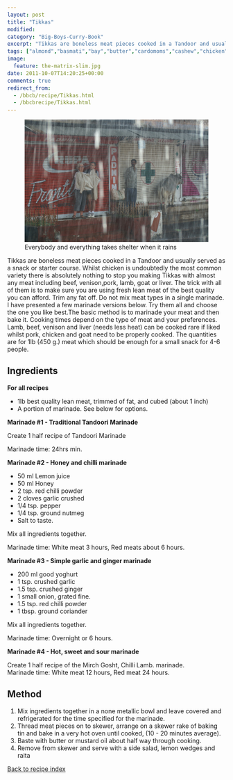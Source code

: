 ```yaml
---
layout: post
title: "Tikkas"
modified:
category: "Big-Boys-Curry-Book"
excerpt: "Tikkas are boneless meat pieces cooked in a Tandoor and usually served as a snack"
tags: ["almond","basmati","bay","butter","cardomoms","cashew","chicken","cinnamon","cloves","cumin","ghee","lamb","mace","nuts","pepper","rice","saffron","turmeric"]
image:
  feature: the-matrix-slim.jpg
date: 2011-10-07T14:20:25+00:00
comments: true
redirect_from: 
  - /bbcb/recipe/Tikkas.html
  - /bbcbrecipe/Tikkas.html
---
```


<figure>
	<a href="/images/bbcb/pict1572.jpg" alt="Rain, India" title="Rain, India &#169; Ashley Kitson 12/09/2011"><img src="/images/bbcb/pict1572.jpg"/></a>
	<figcaption>Everybody and everything takes shelter when it rains</figcaption>
</figure>

Tikkas are boneless meat pieces cooked in a Tandoor and usually served as a snack or starter course. Whilst chicken is undoubtedly the most common variety there is absolutely nothing to stop you making Tikkas with almost any meat including beef, venison,pork, lamb, goat or liver. The trick with all of them is to make sure you are using fresh lean meat of the best quality you can afford. Trim any fat off. Do not mix meat types in a single marinade. I have presented a few marinade versions below. Try them all and choose the one you like best.The basic method is to marinade your meat and then bake it. Cooking times depend on the type of meat and your preferences. Lamb, beef, venison and liver (needs less heat) can be cooked rare if liked whilst pork, chicken and goat need to be properly cooked. The quantities are for 1lb (450 g.) meat which should be enough for a small snack for 4-6 people.
        
## Ingredients
        
<p><strong>For all recipes</strong></p><ul><li>1lb best quality lean meat, trimmed of fat, and cubed (about 1 inch)</li><li>A portion of marinade. See below for options.</li></ul>
<p><strong>Marinade #1 - Traditional Tandoori Marinade</strong></p><p>Create 1 half recipe of Tandoori Marinade</p>Marinade time: 24hrs min.</p>
<p><strong>Marinade #2 - Honey and chilli marinade</strong></p><ul><li>50 ml Lemon juice</li><li>50 ml Honey</li><li>2 tsp. red chilli powder</li><li>2 cloves garlic crushed</li><li>1/4 tsp. pepper</li><li>1/4 tsp. ground nutmeg</li><li>Salt to taste.</li></ul><p>Mix all ingredients together.</p><p>Marinade time: White meat 3 hours, Red meats about 6 hours.</p>
<p><strong>Marinade #3 - Simple garlic and ginger marinade</strong></p><ul><li>200 ml good yoghurt</li><li>1 tsp. crushed garlic</li><li>1.5 tsp. crushed ginger</li><li>1 small onion, grated fine.</li><li>1.5 tsp. red chilli powder</li><li>1 tbsp. ground coriander</li></ul><p>Mix all ingredients together.</p><p>Marinade time: Overnight or 6 hours.</p>
<p><strong>Marinade #4 - Hot, sweet and sour marinade</strong></p><p>Create 1 half recipe of the Mirch Gosht, Chilli Lamb. marinade.<br>Marinade time: White meat 12 hours, Red meat 24 hours.</p>
        
## Method

<ol><li>Mix ingredients together in a none metallic bowl and leave covered and refrigerated for the time specified for the marinade.</li><li>Thread meat pieces on to skewer, arrange on a skewer rake of baking tin and bake in a very hot oven until cooked, (10 - 20 minutes average).</li><li>Baste with butter or mustard oil about half way through cooking.</li><li>Remove from skewer and serve with a side salad, lemon wedges and raita</li></ol>   

<a href="/bbcb">Back to recipe index</a>      